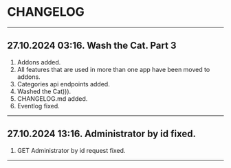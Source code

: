 # CHANGELOG

---

## 27.10.2024 03:16. Wash the Cat. Part 3

1. Addons added.
2. All features that are used in more than one app have been moved to addons.
3. Categories api endpoints added.
4. Washed the Cat))).
5. CHANGELOG.md added.
6. Eventlog fixed.

---

## 27.10.2024 13:16. Administrator by id fixed.
1. GET Administrator by id request fixed.

---